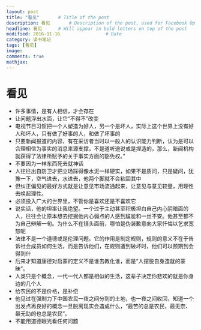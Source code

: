 ```yaml
---
layout: post
title: "看见"       # Title of the post
description: 看见       # Description of the post, used for Facebook Opengraph & Twitter
headline: 看见      # Will appear in bold letters on top of the post
modified: 2016-11-16                 # Date
category: 读书笔记
tags: [看见]
image:
comments: true
mathjax:
---
```


# 看见

- 许多事情，是有人相信，才会存在
- 让问题浮出水面，让它“不得不”改变
- 电视节目习惯把一个人塑造为好人，另一个是坏人，实际上这个世界上没有好人和坏人，只有做了好事的人，和做了坏事的
- 只要新闻报道的内容，有在采访者当时以一般人的认识能力判断，认为是可以合理相信为事实的消息来源支撑，不是道听途说或是捏造的，那么，新闻机构就获得了法律所赋予的关于事实方面的豁免权。”
- 不要因为一样东西死去就神话
- 人往往出自防卫才把立场踩得像水泥一样硬实，如果不是质问，只是疑问，犹豫一下，空气进去，水进去，他两个脚就不会粘固其中
- 但纠正偏见的最好方式就是让意见市场流通起来，让意见与意见较量，用理性去唤起理性。
- 必须投入广大的世界里，不管你是喜欢还是不喜欢它
- 说实话，他的坦率让我绝望。一个过于主动甚至积极坦白自己内心阴暗面的人，往往会让原本想去挖掘他内心弱点的人感到尴尬和一丝不安。他甚至都不为自己辩解一句。为什么不在镜头面前，哪怕是伪装歉意向大家忏悔以乞求宽恕呢
- 法律不是一个道德或是伦理问题。它的作用是制定规则，规则的意义不在于告诉社会成员如何生活，而是告诉他们，在规则遭到破坏时，他们可以预期到会得到什
- 后来才知道康德对启蒙的定义不是谁去教化谁，而是“人摆脱自身造就的蒙昧”。
- 人类只是个概念，一代一代人都是相似的生活，这辈子决定你悲欢的就是你身边的几个人
- 给农民的不是价格，是补偿
- 他见过在强制力下中国农民一夜之间分到的土地，也一夜之间收回，知道一个出发点再良好的概念一旦脱离现实会造成什么，“最苦的总是农民，最无奈、最无助的也总是农民”。
- 不能用道德眼光看任何问题
